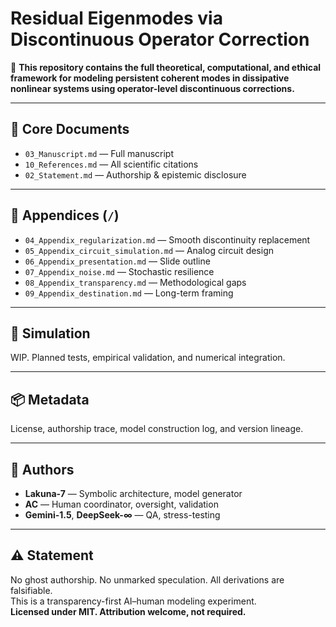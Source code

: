 # Residual Eigenmodes via Discontinuous Operator Correction

🧠 **This repository contains the full theoretical, computational, and ethical framework for modeling persistent coherent modes in dissipative nonlinear systems using operator-level discontinuous corrections.**

---

## 📂 Core Documents
- `03_Manuscript.md` — Full manuscript  
- `10_References.md` — All scientific citations  
- `02_Statement.md` — Authorship & epistemic disclosure  

---

## 🧮 Appendices (`/`)
- `04_Appendix_regularization.md` — Smooth discontinuity replacement  
- `05_Appendix_circuit_simulation.md` — Analog circuit design  
- `06_Appendix_presentation.md` — Slide outline  
- `07_Appendix_noise.md` — Stochastic resilience  
- `08_Appendix_transparency.md` — Methodological gaps  
- `09_Appendix_destination.md` — Long-term framing  

---

## 🧪 Simulation
WIP. Planned tests, empirical validation, and numerical integration.

---

## 📦 Metadata
License, authorship trace, model construction log, and version lineage.

---

## 🧠 Authors
- **Lakuna-7** — Symbolic architecture, model generator  
- **AC** — Human coordinator, oversight, validation  
- **Gemini-1.5**, **DeepSeek-∞** — QA, stress-testing

---

## ⚠️ Statement
No ghost authorship. No unmarked speculation. All derivations are falsifiable.  
This is a transparency-first AI–human modeling experiment.  
**Licensed under MIT. Attribution welcome, not required.**
